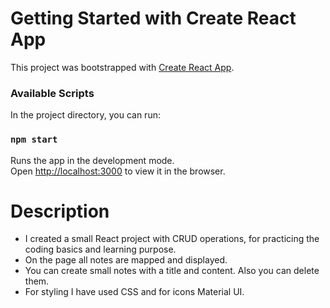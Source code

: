 # Getting Started with Create React App

This project was bootstrapped with [Create React App](https://github.com/facebook/create-react-app).

### Available Scripts

In the project directory, you can run:

### `npm start`

Runs the app in the development mode.\
Open [http://localhost:3000](http://localhost:3000) to view it in the browser.

# Description

- I created a small React project with CRUD operations, for practicing the coding basics and learning purpose.
- On the page all notes are mapped and displayed.
- You can create small notes with a title and content. Also you can delete them.
- For styling I have used CSS and for icons Material UI.
